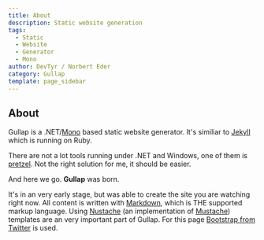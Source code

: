 ```yaml
---
title: About
description: Static website generation
tags: 
  - Static
  - Website
  - Generator
  - Mono
author: DevTyr / Norbert Eder
category: Gullap
template: page_sidebar
---
```


## About

Gullap is a .NET/[Mono](http://www.mono-project.com "Mono") based static website generator. It's similiar to [Jekyll](https://github.com/mojombo/jekyll "Jekyll") which is running on Ruby. 

There are not a lot tools running under .NET and Windows, one of them is [pretzel](https://github.com/Code52/pretzel "pretzel"). Not the right solution for me, it should be easier.

And here we go. **Gullap** was born.

It's in an very early stage, but was able to create the site you are watching right now. All content is written with [Markdown](http://daringfireball.net/projects/markdown/ "Markdown"), which is THE supported markup language. Using [Nustache](https://github.com/jdiamond/Nustache "Nustache") (an implementation of [Mustache](http://mustache.github.io/ "Mustache")) templates are an very important part of Gullap. For this page [Bootstrap from Twitter](http://twitter.github.io/bootstrap/ "Bootstrap from Twitter") is used.